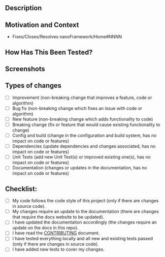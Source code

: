 <!--- In the TITLE (↑↑↑↑ above ↑↑↑↑ **NOT HERE**) provide a general, short summary of your changes -->
<!--- Please DO NOT use references to other PR's or issues -->

## Description
<!--- Describe your changes in detail -->
<!--- Bulleted list. Full sentences. Ending with a dot. -->

## Motivation and Context
<!--- Why is this change required? What problem does it solve? -->
<!--- If this **fixes** OR **closes** OR  **resolves** an open issue, please link to the issue there using the template bellow (mind the pattern to link there as all issues are tracked in the Home repository) -->
<!--- **JUST** replace NNNNN with the issue number -->
- Fixes/Closes/Resolves nanoFramework/Home#NNNN

## How Has This Been Tested?<!-- (IF APPLICABLE) -->
<!--- Please describe in detail how you tested your changes. -->
<!--- Include details of your testing environment, and the tests you ran to -->
<!--- see how your change affects other areas of the code, etc. -->

## Screenshots<!-- (IF APPROPRIATE): -->

## Types of changes
<!--- What types of changes does this PR introduce? Put an `x` in all the boxes that apply: -->
- [ ] Improvement (non-breaking change that improves a feature, code or algorithm)
- [ ] Bug fix (non-breaking change which fixes an issue with code or algorithm)
- [ ] New feature (non-breaking change which adds functionality to code)
- [ ] Breaking change (fix or feature that would cause existing functionality to change)
- [ ] Config and build (change in the configuration and build system, has no impact on code or features)
- [ ] Dependencies (update dependencies and changes associated, has no impact on code or features)
- [ ] Unit Tests (add new Unit Test(s) or improved existing one(s), has no impact on code or features)
- [ ] Documentation (changes or updates in the documentation, has no impact on code or features)

## Checklist:
<!--- Go over all the following points, and put an `x` in all the boxes that apply. -->
<!--- If you're unsure about any of these, don't hesitate to ask. We're here to help! -->
<!--- PLEASE PLEASE PLEASE don't tick all of them just because -->
- [ ] My code follows the code style of this project (only if there are changes in source code).
- [ ] My changes require an update to the documentation (there are changes that require the docs website to be updated).
- [ ] I have updated the documentation accordingly (the changes require an update on the docs in this repo).
- [ ] I have read the [CONTRIBUTING](https://github.com/nanoframework/.github/blob/main/CONTRIBUTING.md) document.
- [ ] I have tested everything locally and all new and existing tests passed (only if there are changes in source code).
- [ ] I have added new tests to cover my changes.
